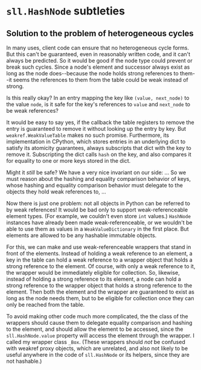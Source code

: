 # `sll.HashNode` subtleties

## Solution to the problem of heterogeneous cycles

In many uses, client code can ensure that no heterogeneous cycle forms. But
this can't be guaranteed, even in reasonably written code, and it can't always
be predicted. So it would be good if the node type could prevent or break such
cycles. Since a node's element and successor always exist as long as the node
does--because the node holds strong references to them--it seems the references
to them from the table could be weak instead of strong.

Is this really okay? In an entry mapping the key like `(value, next_node)` to
the value `node`, is it safe for the key's references to `value` and
`next_node` to be weak references?

It would be easy to say yes, if the callback the table registers to remove the
entry is guaranteed to remove it without looking up the entry by key. But
`weakref.WeakValueTable` makes no such promise. Furthermore, its implementation
in CPython, which stores entries in an underlying dict to satisfy its atomicity
guarantees, always subscripts that dict with the key to remove it. Subscripting
the dict calls `hash` on the key, and also compares it for equality to one or
more keys stored in the dict.

<!-- FIXME: Finish writing the text from here to the HTML comment below. -->
Might it *still* be safe? We have a very nice invariant on our side:
...
So we must reason about the hashing and equality comparison behavior of keys,
whose hashing and equality comparison behavior must delegate to the objects
they hold weak references to, ...
<!-- ^^^^^^ Finish writing the text from the above HTML comment to here. -->

Now there is just one problem: not all objects in Python can be referred to by
weak references! It would be bad only to support weak-referenceable element
types. (For example, we couldn't even store `int` values.) `HashNode` instances
have already been made weak-referenceable, or we wouldn't be able to use them
as values in a `WeakValueDictionary` in the first place. But elements are
allowed to be any hashable immutable objects.

For this, we can make and use weak-referenceable wrappers that stand in front
of the elements. Instead of holding a weak reference to an element, a key in
the table can hold a weak reference to a wrapper object that holds a strong
reference to the element. Of course, with only a weak reference to it, the
wrapper would be immediately eligible for collection. So, likewise, instead of
holding a strong reference to its element, a node can hold a strong reference
to the wrapper object that holds a strong reference to the element. Then both
the element and the wrapper are guaranteed to exist as long as the node needs
them, but to be eligible for collection once they can only be reached from the
table.

To avoid making other code much more complicated, the the class of the wrappers
should cause them to delegate equality comparison and hashing to the element,
and should allow the element to be accessed, since the `sll.HashNode.value`
property will access the element through the wrapper. I called my wrapper class
`_Box`. (These wrappers should *not* be confused with weakref proxy objects,
which are unrelated, and also not likely to be useful anywhere in the code of
`sll.HashNode` or its helpers, since they are not hashable.)
